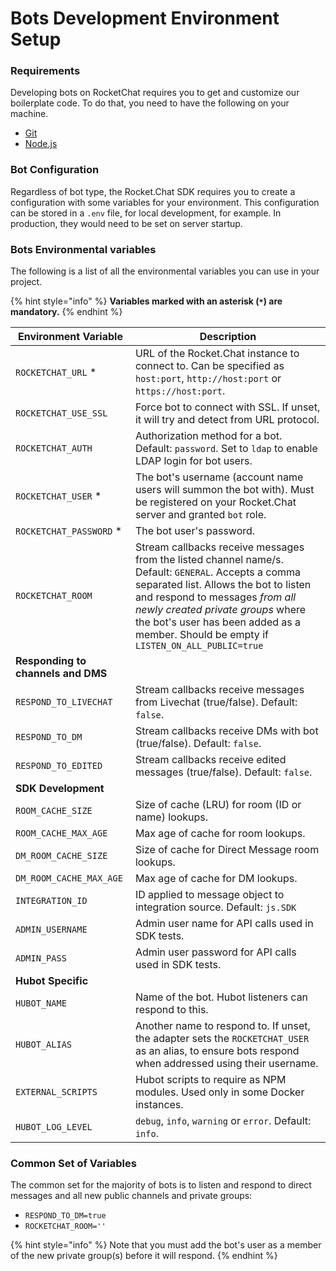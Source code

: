 # Bots Development Environment Setup

### Requirements

Developing bots on RocketChat requires you to get and customize our boilerplate code. To do that, you need to have the following on your machine.

* [Git](http://git-scm.com/book/en/v2/Getting-Started-Installing-Git)
* [Node.js](https://nodejs.org)

### Bot Configuration

Regardless of bot type, the Rocket.Chat SDK requires you to create a configuration with some variables for your environment. This configuration can be stored in a `.env` file, for local development, for example. In production, they would need to be set on server startup.

### Bots Environmental variables

The following is a list of all the environmental variables you can use in your project.

{% hint style="info" %}
**Variables marked with an asterisk (`*`) are mandatory.**
{% endhint %}

| Environment Variable               | Description                                                                                                                                                                                                                                                                                                    |
| ---------------------------------- | -------------------------------------------------------------------------------------------------------------------------------------------------------------------------------------------------------------------------------------------------------------------------------------------------------------- |
| `ROCKETCHAT_URL` \*                | URL of the Rocket.Chat instance to connect to. Can be specified as `host:port`, `http://host:port` or `https://host:port`.                                                                                                                                                                                     |
| `ROCKETCHAT_USE_SSL`               | Force bot to connect with SSL. If unset, it will try and detect from URL protocol.                                                                                                                                                                                                                             |
| `ROCKETCHAT_AUTH`                  | Authorization method for a bot. Default: `password`. Set to `ldap` to enable LDAP login for bot users.                                                                                                                                                                                                         |
| `ROCKETCHAT_USER` \*               | The bot's username (account name users will summon the bot with). Must be registered on your Rocket.Chat server and granted `bot` role.                                                                                                                                                                        |
| `ROCKETCHAT_PASSWORD` \*           | The bot user's password.                                                                                                                                                                                                                                                                                       |
| `ROCKETCHAT_ROOM`                  | Stream callbacks receive messages from the listed channel name/s. Default: `GENERAL`. Accepts a comma separated list. Allows the bot to listen and respond to messages _from all newly created private groups_ where the bot's user has been added as a member. Should be empty if `LISTEN_ON_ALL_PUBLIC=true` |
| **Responding to channels and DMS** |                                                                                                                                                                                                                                                                                                                |
| `RESPOND_TO_LIVECHAT`              | Stream callbacks receive messages from Livechat (true/false). Default: `false`.                                                                                                                                                                                                                                |
| `RESPOND_TO_DM`                    | Stream callbacks receive DMs with bot (true/false). Default: `false`.                                                                                                                                                                                                                                          |
| `RESPOND_TO_EDITED`                | Stream callbacks receive edited messages (true/false). Default: `false`.                                                                                                                                                                                                                                       |
| **SDK Development**                |                                                                                                                                                                                                                                                                                                                |
| `ROOM_CACHE_SIZE`                  | Size of cache (LRU) for room (ID or name) lookups.                                                                                                                                                                                                                                                             |
| `ROOM_CACHE_MAX_AGE`               | Max age of cache for room lookups.                                                                                                                                                                                                                                                                             |
| `DM_ROOM_CACHE_SIZE`               | Size of cache for Direct Message room lookups.                                                                                                                                                                                                                                                                 |
| `DM_ROOM_CACHE_MAX_AGE`            | Max age of cache for DM lookups.                                                                                                                                                                                                                                                                               |
| `INTEGRATION_ID`                   | ID applied to message object to integration source. Default: `js.SDK`                                                                                                                                                                                                                                          |
| `ADMIN_USERNAME`                   | Admin user name for API calls used in SDK tests.                                                                                                                                                                                                                                                               |
| `ADMIN_PASS`                       | Admin user password for API calls used in SDK tests.                                                                                                                                                                                                                                                           |
| **Hubot Specific**                 |                                                                                                                                                                                                                                                                                                                |
| `HUBOT_NAME`                       | Name of the bot. Hubot listeners can respond to this.                                                                                                                                                                                                                                                          |
| `HUBOT_ALIAS`                      | Another name to respond to. If unset, the adapter sets the `ROCKETCHAT_USER` as an alias, to ensure bots respond when addressed using their username.                                                                                                                                                          |
| `EXTERNAL_SCRIPTS`                 | Hubot scripts to require as NPM modules. Used only in some Docker instances.                                                                                                                                                                                                                                   |
| `HUBOT_LOG_LEVEL`                  | `debug`, `info`, `warning` or `error`. Default: `info`.                                                                                                                                                                                                                                                        |                                                                                                                                                     |

### Common Set of Variables

The common set for the majority of bots is to listen and respond to direct messages and all new public channels and private groups:

* `RESPOND_TO_DM=true`
* `ROCKETCHAT_ROOM=''`

{% hint style="info" %}
Note that you must add the bot's user as a member of the new private group(s) before it will respond.
{% endhint %}

